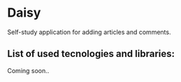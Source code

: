 # Daisy

Self-study application for adding articles and comments.

## List of used tecnologies and libraries:
Coming soon..